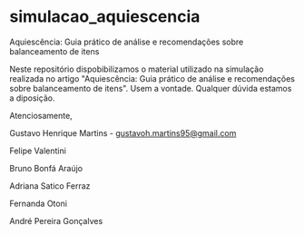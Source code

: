 # simulacao_aquiescencia
Aquiescência: Guia prático de análise e recomendações sobre balanceamento de itens

Neste repositório dispobibilizamos o material utilizado na simulação realizada no artigo "Aquiescência: Guia prático de análise e recomendações sobre balanceamento de itens". Usem a vontade. Qualquer dúvida estamos a diposição.

Atenciosamente,

Gustavo Henrique Martins - gustavoh.martins95@gmail.com

Felipe Valentini 

Bruno Bonfá Araújo 

Adriana Satico Ferraz 

Fernanda Otoni 

André Pereira Gonçalves 

